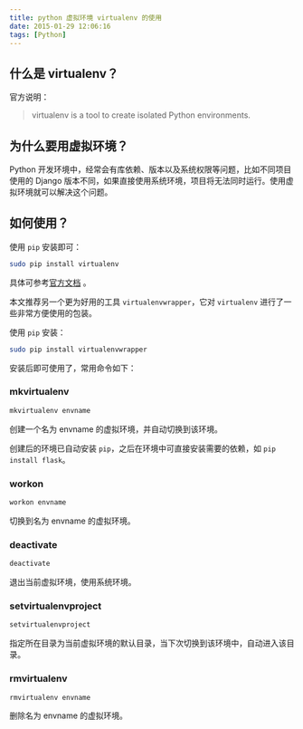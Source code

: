 ```yaml
---
title: python 虚拟环境 virtualenv 的使用
date: 2015-01-29 12:06:16
tags: [Python]
---
```


## 什么是 virtualenv？

官方说明：

> virtualenv is a tool to create isolated Python environments.

## 为什么要用虚拟环境？

Python 开发环境中，经常会有库依赖、版本以及系统权限等问题，比如不同项目使用的 Django 版本不同，如果直接使用系统环境，项目将无法同时运行。使用虚拟环境就可以解决这个问题。

## 如何使用？

使用 `pip` 安装即可：

``` bash
sudo pip install virtualenv
```

具体可参考[官方文档](https://pip.pypa.io/en/latest/installing.html) 。

本文推荐另一个更为好用的工具 `virtualenvwrapper`，它对 `virtualenv` 进行了一些非常方便使用的包装。

<!-- more -->

使用 `pip` 安装：

``` bash
sudo pip install virtualenvwrapper
```

安装后即可使用了，常用命令如下：

### mkvirtualenv

``` bash
mkvirtualenv envname
```

创建一个名为 envname 的虚拟环境，并自动切换到该环境。

创建后的环境已自动安装 `pip`，之后在环境中可直接安装需要的依赖，如 `pip install flask`。

### workon


``` bash
workon envname
```

切换到名为 envname 的虚拟环境。

### deactivate


``` bash
deactivate
```

退出当前虚拟环境，使用系统环境。


### setvirtualenvproject


``` bash
setvirtualenvproject
```

指定所在目录为当前虚拟环境的默认目录，当下次切换到该环境中，自动进入该目录。

### rmvirtualenv

``` bash
rmvirtualenv envname
```

删除名为 envname 的虚拟环境。
